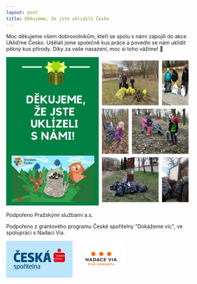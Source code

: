 ```yaml
---
layout: post
title: Děkujeme, že jste uklidili Česko
---
```


Moc děkujeme všem dobrovolníkům, kteří se spolu s námi zapojili do akce Ukliďme Česko. 
Udělali jsme společně kus práce a povedlo se nám uklidit pěkný kus přírody. Díky za vaše nasazení, moc si toho vážíme! 💚

![Děkujeme, že jste uklízeli s námi!](/assets/article_images/dekujeme_uklizeli.jpg)

Podpořeno Pražskými službami a.s.

Podpořeno z grantového programu České spořitelny "Dokážeme víc", ve spolupráci s Nadací Via.


<div class="logos">
<img src="/assets/podporuji/logo-csas.png" height="100" />
<img src="/assets/podporuji/Logo_Ziva-komunita.jpg" height="100" />
</div>
